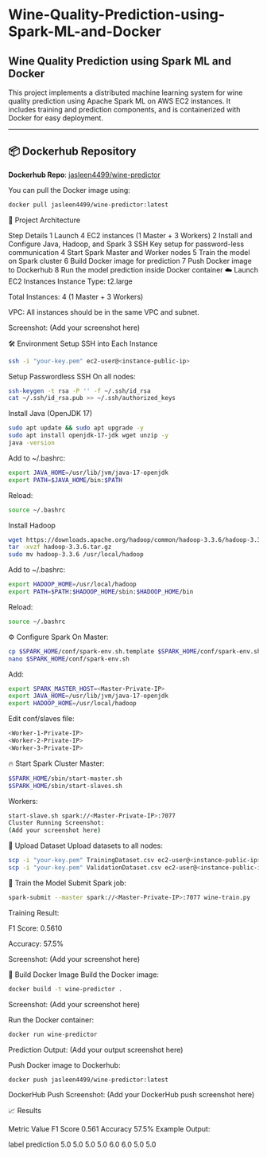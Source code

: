 # Wine-Quality-Prediction-using-Spark-ML-and-Docker

## Wine Quality Prediction using Spark ML and Docker

This project implements a distributed machine learning system for wine quality prediction using Apache Spark ML on AWS EC2 instances. It includes training and prediction components, and is containerized with Docker for easy deployment.

---

## 📦 Dockerhub Repository

**Dockerhub Repo**: [jasleen4499/wine-predictor](https://hub.docker.com/r/jasleen4499/wine-predictor)

You can pull the Docker image using:
```bash
docker pull jasleen4499/wine-predictor:latest
```

🚀 Project Architecture

Step	Details
1	Launch 4 EC2 instances (1 Master + 3 Workers)
2	Install and Configure Java, Hadoop, and Spark
3	SSH Key setup for password-less communication
4	Start Spark Master and Worker nodes
5	Train the model on Spark cluster
6	Build Docker image for prediction
7	Push Docker image to Dockerhub
8	Run the model prediction inside Docker container
☁️ Launch EC2 Instances
Instance Type: t2.large

Total Instances: 4 (1 Master + 3 Workers)

VPC: All instances should be in the same VPC and subnet.

Screenshot: (Add your screenshot here)

🛠️ Environment Setup
SSH into Each Instance
```bash
ssh -i "your-key.pem" ec2-user@<instance-public-ip>
```
Setup Passwordless SSH
On all nodes:

```bash
ssh-keygen -t rsa -P '' -f ~/.ssh/id_rsa
cat ~/.ssh/id_rsa.pub >> ~/.ssh/authorized_keys
```
Install Java (OpenJDK 17)
```bash
sudo apt update && sudo apt upgrade -y
sudo apt install openjdk-17-jdk wget unzip -y
java -version
```
Add to ~/.bashrc:
```bash
export JAVA_HOME=/usr/lib/jvm/java-17-openjdk
export PATH=$JAVA_HOME/bin:$PATH
```
Reload:
```bash
source ~/.bashrc
```
Install Hadoop
```bash
wget https://downloads.apache.org/hadoop/common/hadoop-3.3.6/hadoop-3.3.6.tar.gz
tar -xvzf hadoop-3.3.6.tar.gz
sudo mv hadoop-3.3.6 /usr/local/hadoop
```
Add to ~/.bashrc:
```bash
export HADOOP_HOME=/usr/local/hadoop
export PATH=$PATH:$HADOOP_HOME/sbin:$HADOOP_HOME/bin
```
Reload:
```bash
source ~/.bashrc
```
⚙️ Configure Spark
On Master:
```bash
cp $SPARK_HOME/conf/spark-env.sh.template $SPARK_HOME/conf/spark-env.sh
nano $SPARK_HOME/conf/spark-env.sh
```
Add:
```bash
export SPARK_MASTER_HOST=<Master-Private-IP>
export JAVA_HOME=/usr/lib/jvm/java-17-openjdk
export HADOOP_HOME=/usr/local/hadoop
```
Edit conf/slaves file:
```bash
<Worker-1-Private-IP>
<Worker-2-Private-IP>
<Worker-3-Private-IP>
```
🔥 Start Spark Cluster
Master:
```bash
$SPARK_HOME/sbin/start-master.sh
$SPARK_HOME/sbin/start-slaves.sh
```
Workers:
```bash
start-slave.sh spark://<Master-Private-IP>:7077
Cluster Running Screenshot:
(Add your screenshot here)
```
📂 Upload Dataset
Upload datasets to all nodes:
```bash
scp -i "your-key.pem" TrainingDataset.csv ec2-user@<instance-public-ip>:~/
scp -i "your-key.pem" ValidationDataset.csv ec2-user@<instance-public-ip>:~/
```
🧠 Train the Model
Submit Spark job:
```bash
spark-submit --master spark://<Master-Private-IP>:7077 wine-train.py
```
Training Result:

F1 Score: 0.5610

Accuracy: 57.5%

Screenshot:
(Add your screenshot here)

🐳 Build Docker Image
Build the Docker image:
```bash
docker build -t wine-predictor .
```
Screenshot:
(Add your screenshot here)

Run the Docker container:
```bash
docker run wine-predictor
```

Prediction Output:
(Add your output screenshot here)

Push Docker image to Dockerhub:
```bash
docker push jasleen4499/wine-predictor:latest
```
DockerHub Push Screenshot:
(Add your DockerHub push screenshot here)

📈 Results

Metric	Value
F1 Score	0.561
Accuracy	57.5%
Example Output:

label	prediction
5.0	5.0
5.0	5.0
6.0	6.0
5.0	5.0
